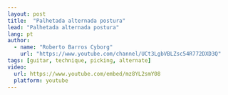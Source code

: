 ```yaml
---
layout: post
title:  "Palhetada alternada postura"
lead: "Palhetada alternada postura"
lang: pt
author:
  - name: "Roberto Barros Cyborg"
    url: "https://www.youtube.com/channel/UCt3LgbVBLZsc54R772DXD3Q"
tags: [guitar, technique, picking, alternate]
video:
  url: https://www.youtube.com/embed/mz8YL2smY08
  platform: youtube
---
```

